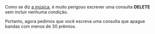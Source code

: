 Como se diz [a música](https://www.youtube.com/watch?v=i_cVJgIz_Cs), é muito perigoso escrever uma consulta **DELETE** sem incluir nenhuma condição.

Portanto, agora pedimos que você escreva uma consulta que apague bandas com menos de 30 prêmios.